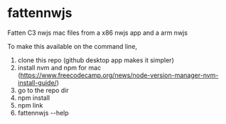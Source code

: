 # fattennwjs
 Fatten C3 nwjs mac files from a x86 nwjs app and a arm nwjs

 To make this available on the command line,
 
 1. clone this repo (github desktop app makes it simpler)
 2. install nvm and npm for mac (https://www.freecodecamp.org/news/node-version-manager-nvm-install-guide/)
 3. go to the repo dir
 4. npm install
 5. npm link
 6. fattennwjs --help

 
